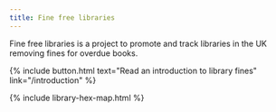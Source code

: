 ```yaml
---
title: Fine free libraries
---
```


Fine free libraries is a project to promote and track libraries in the UK removing fines for overdue books.

{% include button.html text="Read an introduction to library fines" link="/introduction" %}

{% include library-hex-map.html %}
